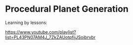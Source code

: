 # Procedural Planet Generation

Learning by lessons:

https://www.youtube.com/playlist?list=PL43PN07AM4J_7ZkZAUotpfijJSoibrvbr
